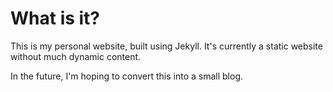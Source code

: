 What is it?
===========

This is my personal website, built using Jekyll. It's currently a static website without
much dynamic content.

In the future, I'm hoping to convert this into a small blog.
